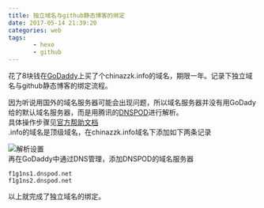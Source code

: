 ```yaml
---
title: 独立域名与github静态博客的绑定
date: 2017-05-14 21:39:20
categories: web
tags:
       - hexo 
       - github
---
```

花了8块钱在[GoDaddy](https://sg.godaddy.com/)上买了个chinazzk.info的域名，期限一年。记录下独立域名与github静态博客的绑定流程。
<!-- more -->  
因为听说用国外的域名服务器可能会出现问题，所以域名服务器并没有用GoDady给的默认域名服务器，而是用腾讯的[DNSPOD](https://www.dnspod.cn/)进行解析。  
具体操作步骤见[官方帮助文档](https://support.dnspod.cn/Kb/showarticle/tsid/28/)  
.info的域名是顶级域名，在chinazzk.info域名下添加如下两条记录  

![解析设置](http://opy4d6q9k.bkt.clouddn.com/QQ0170514221420.png?imageView2/2/w/600)  
再在GoDaddy中通过DNS管理，添加DNSPOD的域名服务器  
	
	f1g1ns1.dnspod.net
	f1g1ns2.dnspod.net  
以上就完成了独立域名的绑定。  